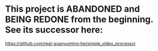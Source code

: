 # This project is ABANDONED and BEING REDONE from the beginning. See its successor here:
https://github.com/real-guanyuming-he/simple_video_processor
